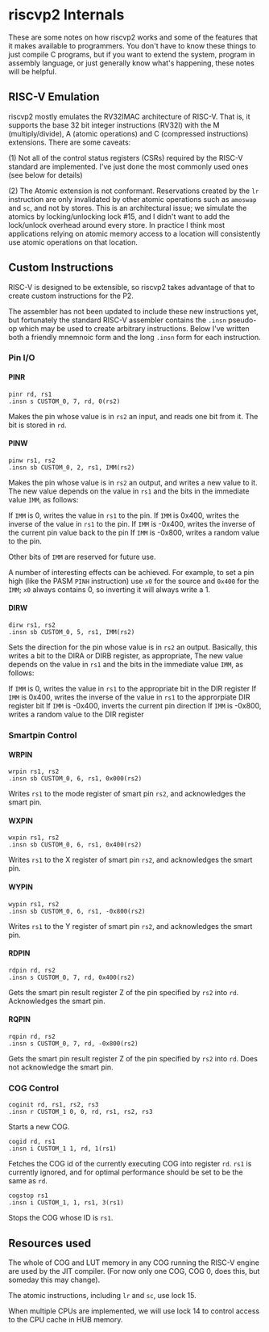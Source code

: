 # riscvp2 Internals

These are some notes on how riscvp2 works and some of the features that it makes available to programmers. You don't have to know these things to just compile C programs, but if you want to extend the system, program in assembly language, or just generally know what's happening, these notes will be helpful.

## RISC-V Emulation

riscvp2 mostly emulates the RV32IMAC architecture of RISC-V. That is, it supports the base 32 bit integer instructions (RV32I) with the M (multiply/divide), A (atomic operations) and C (compressed instructions) extensions. There are some caveats:

(1) Not all of the control status registers (CSRs) required by the RISC-V standard are implemented. I've just done the most commonly used ones (see below for details)

(2) The Atomic extension is not conformant. Reservations created by the `lr` instruction are only invalidated by other atomic operations such as `amoswap` and `sc`, and not by stores. This is an architectural issue; we simulate the atomics by locking/unlocking lock #15, and I didn't want to add the lock/unlock overhead around every store. In practice I think most applications relying on atomic memory access to a location will consistently use atomic operations on that location.

## Custom Instructions

RISC-V is designed to be extensible, so riscvp2 takes advantage of that to create custom instructions for the P2.

The assembler has not been updated to include these new instructions yet, but fortunately the standard RISC-V assembler contains the `.insn` pseudo-op which may be used to create arbitrary instructions. Below I've written both a friendly mnemnoic form and the long `.insn` form for each instruction.

### Pin I/O

#### PINR

```
pinr rd, rs1
.insn s CUSTOM_0, 7, rd, 0(rs2)
```
Makes the pin whose value is in `rs2` an input, and reads one bit from it. The bit is stored in `rd`.

#### PINW

```
pinw rs1, rs2
.insn sb CUSTOM_0, 2, rs1, IMM(rs2)
```
Makes the pin whose value is in `rs2` an output, and writes a new value to it. The new value depends
on the value in `rs1` and the bits in the immediate value `IMM`, as follows:

If `IMM` is 0, writes the value in `rs1` to the pin.
If `IMM` is 0x400, writes the inverse of the value in `rs1` to the pin.
If `IMM` is -0x400, writes the inverse of the current pin value back to the pin
If `IMM` is -0x800, writes a random value to the pin.

Other bits of `IMM` are reserved for future use.

A number of interesting effects can be achieved. For example, to set a pin high (like the PASM `PINH` instruction) use `x0` for the source and `0x400` for the `IMM`; `x0` always contains 0, so inverting it will always write a 1.

#### DIRW

```
dirw rs1, rs2
.insn sb CUSTOM_0, 5, rs1, IMM(rs2)
```
Sets the direction for the pin whose value is in `rs2` an output. Basically, this writes a bit to the DIRA or DIRB register, as appropriate, The new value depends on the value in `rs1` and the bits in the immediate value `IMM`, as follows:

If `IMM` is 0, writes the value in `rs1` to the appropriate bit in the DIR register
If `IMM` is 0x400, writes the inverse of the value in `rs1` to the approrpiate DIR register bit
If `IMM` is -0x400, inverts the current pin direction
If `IMM` is -0x800, writes a random value to the DIR register

### Smartpin Control

#### WRPIN

```
wrpin rs1, rs2
.insn sb CUSTOM_0, 6, rs1, 0x000(rs2)
```
Writes `rs1` to the mode register of smart pin `rs2`, and acknowledges the smart pin.

#### WXPIN

```
wxpin rs1, rs2
.insn sb CUSTOM_0, 6, rs1, 0x400(rs2)
```
Writes `rs1` to the X register of smart pin `rs2`, and acknowledges the smart pin.

#### WYPIN

```
wypin rs1, rs2
.insn sb CUSTOM_0, 6, rs1, -0x800(rs2)
```
Writes `rs1` to the Y register of smart pin `rs2`, and acknowledges the smart pin.

#### RDPIN

```
rdpin rd, rs2
.insn s CUSTOM_0, 7, rd, 0x400(rs2)
```
Gets the smart pin result register Z of the pin specified by `rs2` into `rd`. Acknowledges the smart pin.

#### RQPIN

```
rqpin rd, rs2
.insn s CUSTOM_0, 7, rd, -0x800(rs2)
```
Gets the smart pin result register Z of the pin specified by `rs2` into `rd`. Does not acknowledge the smart pin.

### COG Control

```
coginit rd, rs1, rs2, rs3
.insn r CUSTOM_1 0, 0, rd, rs1, rs2, rs3
```
Starts a new COG.

```
cogid rd, rs1
.insn i CUSTOM_1 1, rd, 1(rs1)
```
Fetches the COG id of the currently executing COG into register `rd`. `rs1` is currently ignored, and for optimal performance should be set to be the same as `rd`.

```
cogstop rs1
.insn i CUSTOM_1, 1, rs1, 3(rs1)
```
Stops the COG whose ID is `rs1`.

## Resources used

The whole of COG and LUT memory in any COG running the RISC-V engine are used by the JIT compiler. (For now only one COG, COG 0, does this, but someday this may change).

The atomic instructions, including `lr` and `sc`, use lock 15.

When multiple CPUs are implemented, we will use lock 14 to control access to the CPU cache in HUB memory.

